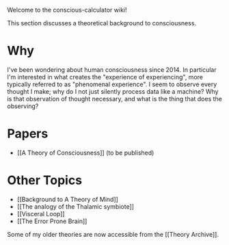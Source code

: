 Welcome to the conscious-calculator wiki!

This section discusses a theoretical background to consciousness.

# Why
I've been wondering about human consciousness since 2014. In particular I'm interested in what creates the "experience of experiencing", more typically referred to as "phenomenal experience". I seem to observe every thought I make; why do I not just silently process data like a machine? Why is that observation of thought necessary, and what is the thing that does the observing?

# Papers
* [[A Theory of Consciousness]] (to be published)

# Other Topics
* [[Background to A Theory of Mind]]
* [[The analogy of the Thalamic symbiote]]
* [[Visceral Loop]]
* [[The Error Prone Brain]]

Some of my older theories are now accessible from the [[Theory Archive]].